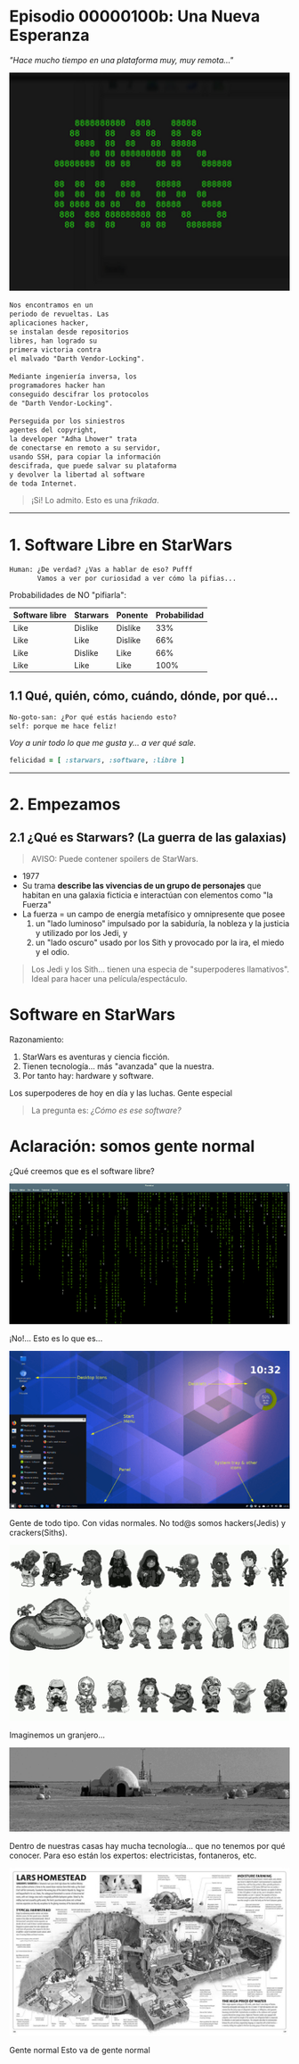

# Episodio 00000100b: Una Nueva Esperanza

_"Hace mucho tiempo en una plataforma muy, muy remota..."_

![](images/01-starwars.png)

```
Nos encontramos en un
periodo de revueltas. Las
aplicaciones hacker,
se instalan desde repositorios
libres, han logrado su
primera victoria contra
el malvado "Darth Vendor-Locking".

Mediante ingeniería inversa, los
programadores hacker han
conseguido descifrar los protocolos
de "Darth Vendor-Locking".

Perseguida por los siniestros
agentes del copyright,
la developer "Adha Lhower" trata
de conectarse en remoto a su servidor,
usando SSH, para copiar la información
descifrada, que puede salvar su plataforma
y devolver la libertad al software
de toda Internet.
```

> ¡Si! Lo admito. Esto es una _frikada_.

---

# 1. Software Libre en StarWars

```
Human: ¿De verdad? ¿Vas a hablar de eso? Pufff
       Vamos a ver por curiosidad a ver cómo la pifias...
```

Probabilidades de NO "pifiarla":

| Software libre | Starwars | Ponente | Probabilidad |
| -------------- | -------- | ------- | -------------|
| Like           | Dislike  | Dislike |  33%         |
| Like           | Like     | Dislike |  66%         |
| Like           | Dislike  | Like    |  66%         |
| Like           | Like     | Like    | 100%         |

## 1.1 Qué, quién, cómo, cuándo, dónde, por qué...

```
No-goto-san: ¿Por qué estás haciendo esto?
self: porque me hace feliz!
```

_Voy a unir todo lo que me gusta y... a ver qué sale._

```ruby
felicidad = [ :starwars, :software, :libre ]
```

---

# 2. Empezamos

## 2.1 ¿Qué es Starwars? (La guerra de las galaxias)

> AVISO: Puede contener spoilers de StarWars.

* 1977
* Su trama **describe las vivencias de un grupo de personajes** que habitan en una galaxia ficticia e interactúan con elementos como "la Fuerza"
* La fuerza = un campo de energía metafísico y omnipresente​ que posee
    1. un "lado luminoso" impulsado por la sabiduría, la nobleza y la justicia y utilizado por los Jedi, y
    2. un "lado oscuro" usado por los Sith y provocado por la ira, el miedo y el odio.

> Los Jedi y los Sith... tienen una especia de "superpoderes llamativos". Ideal para hacer una película/espectáculo.



# Software en StarWars


Razonamiento:
1. StarWars es aventuras y ciencia ficción.
2. Tienen tecnología... más "avanzada" que la nuestra.
3. Por tanto hay: hardware y software.


Los superpoderes de hoy en día y las luchas.
Gente especial




> La pregunta es: _¿Cómo es ese software?_


# Aclaración: somos gente normal

¿Qué creemos que es el software libre?

![](images/02-terminal.png)

¡No!... Esto es lo que es...

![](images/03-desktop.png)

Gente de todo tipo. Con vidas normales. No tod@s somos hackers(Jedis) y crackers(Siths).

![](images/04-razas.png)

Imaginemos un granjero...

![](images/05-granja.png)

Dentro de nuestras casas hay mucha tecnología... que no tenemos por qué conocer. Para eso están los expertos: electricistas, fontaneros, etc.

![](images/06-granja.png)




Gente normal
Esto va de gente normal
